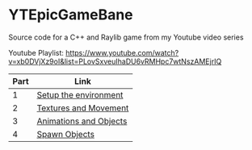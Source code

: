 # YTEpicGameBane
Source code for a C++ and Raylib game from my Youtube video series

Youtube Playlist:
https://www.youtube.com/watch?v=xb0DVjXz9oI&list=PLovSxveuIhaDU6vRMHpc7wtNszAMEjrIQ

| Part | Link |
| --- | --- |
| 1 | [Setup the environment](https://github.com/Haj4li/RaylibVsCodeCpp) |
| 2 | [Textures and Movement](https://github.com/Haj4li/YTEpicGameBane/tree/main/Part2LoadBane) |
| 3 | [Animations and Objects](https://github.com/Haj4li/YTEpicGameBane/tree/main/Part3Animations) |
| 4 | [Spawn Objects](https://github.com/Haj4li/YTEpicGameBane/tree/main/Part4SpawnObjects) |
